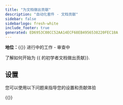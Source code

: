 ```yaml
---
title: "为文档做出贡献"
description: "自动化套件 - 文档贡献"
sidebar: false
sidebarlogo: fresh-white
include_footer: true
generated: ED6953C08CC52AA14ECF68EB4956538220FEC18A
---
```


**地位：**{{<externalImage src="https://github.githubassets.com/images/icons/emoji/unicode/1f6a7.png" size="16x16" text="Construction Icon">}} 进行中的工作 - 审查中

了解如何开始为 {{ 的初学者文档做出贡献<product-name>}}.

## 设置

您可以使用以下问题来指导您的设置和贡献体验

{{<questions name="/content/zh-hans/contribution/documentation.json" completed="感谢您完成设置问题" showNavigationButtons="false" locale="zh-hans">}}
